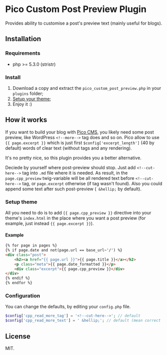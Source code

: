 Pico Custom Post Preview Plugin
===============================

Provides ability to customise a post's preview text (mainly useful for blogs).

## Installation

### Requirements

* php >= 5.3.0 (stristr)

### Install

1. Download a copy and extract the `pico_custom_post_preview.php` in your `plugins` folder;
2. [Setup your theme][cpp_setup_theme];
3. Enjoy it :)


## How it works

If you want to build your blog with [Pico CMS][pico-git],
you likely need some post preview, like WordPress `<!--more-->` tag does and so on.
Pico allow to use `{{ page.excerpt }}` which is
just first `$config['excerpt_length']` (40 by default) words of clear text (without tags and any rendering).

It's no pretty nice, so this plugin provides you a better alternative.

Deciede by yourself where post-preview should stop.
Just add `<!--cut-here-->` tag into `.md` file where it is needed.
As result, in the `page.cpp_preview` twig-variable will be all rendered text before `<!--cut-here-->` tag,
or `page.excerpt` otherwise (if tag wasn't found).
Also you could append some text after such post-preview (` &hellip;` by default).


### Setup theme

All you need to do is to add `{{ page.cpp_preview }}` directive into your theme's `index.html`
in the place where you want a post preview (for example, just instead `{{ page.excerpt }}`).

#### Example

```html
{% for page in pages %}
{% if page.date and not(page.url == base_url~'/') %}
<div class="post">
    <h2><a href="{{ page.url }}">{{ page.title }}</a></h2>
    <p class="meta">{{ page.date_formatted }}</p>
    <div class="excerpt">{{ page.cpp_preview }}</div>
</div>
{% endif %}
{% endfor %}
```

### Configuration

You can change the defaults, by editing your `config.php` file.

```php
$config['cpp_read_more_tag'] = '<!--cut-here-->'; // default
$config['cpp_read_more_text'] = ' &hellip;'; // default (mean correct ' ...')
```

## License

MIT.


[cpp_setup_theme]:https://github.com/Jecomire/pico-custom-post-preview-plugin#setup-theme
[pico-git]:https://github.com/gilbitron/Pico
